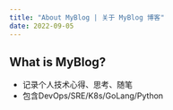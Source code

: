 ```yaml
---
title: "About MyBlog | 关于 MyBlog 博客"
date: 2022-09-05
---
```


## What is MyBlog?

- 记录个人技术心得、思考、随笔
- 包含DevOps/SRE/K8s/GoLang/Python


